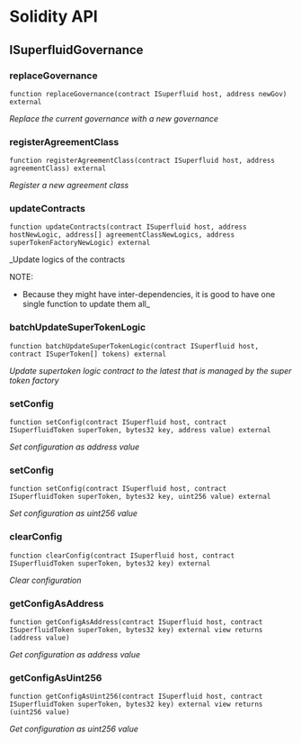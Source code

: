 # Solidity API

## ISuperfluidGovernance

### replaceGovernance

```solidity
function replaceGovernance(contract ISuperfluid host, address newGov) external
```

_Replace the current governance with a new governance_

### registerAgreementClass

```solidity
function registerAgreementClass(contract ISuperfluid host, address agreementClass) external
```

_Register a new agreement class_

### updateContracts

```solidity
function updateContracts(contract ISuperfluid host, address hostNewLogic, address[] agreementClassNewLogics, address superTokenFactoryNewLogic) external
```

_Update logics of the contracts

NOTE:
- Because they might have inter-dependencies, it is good to have one single function to update them all_

### batchUpdateSuperTokenLogic

```solidity
function batchUpdateSuperTokenLogic(contract ISuperfluid host, contract ISuperToken[] tokens) external
```

_Update supertoken logic contract to the latest that is managed by the super token factory_

### setConfig

```solidity
function setConfig(contract ISuperfluid host, contract ISuperfluidToken superToken, bytes32 key, address value) external
```

_Set configuration as address value_

### setConfig

```solidity
function setConfig(contract ISuperfluid host, contract ISuperfluidToken superToken, bytes32 key, uint256 value) external
```

_Set configuration as uint256 value_

### clearConfig

```solidity
function clearConfig(contract ISuperfluid host, contract ISuperfluidToken superToken, bytes32 key) external
```

_Clear configuration_

### getConfigAsAddress

```solidity
function getConfigAsAddress(contract ISuperfluid host, contract ISuperfluidToken superToken, bytes32 key) external view returns (address value)
```

_Get configuration as address value_

### getConfigAsUint256

```solidity
function getConfigAsUint256(contract ISuperfluid host, contract ISuperfluidToken superToken, bytes32 key) external view returns (uint256 value)
```

_Get configuration as uint256 value_

